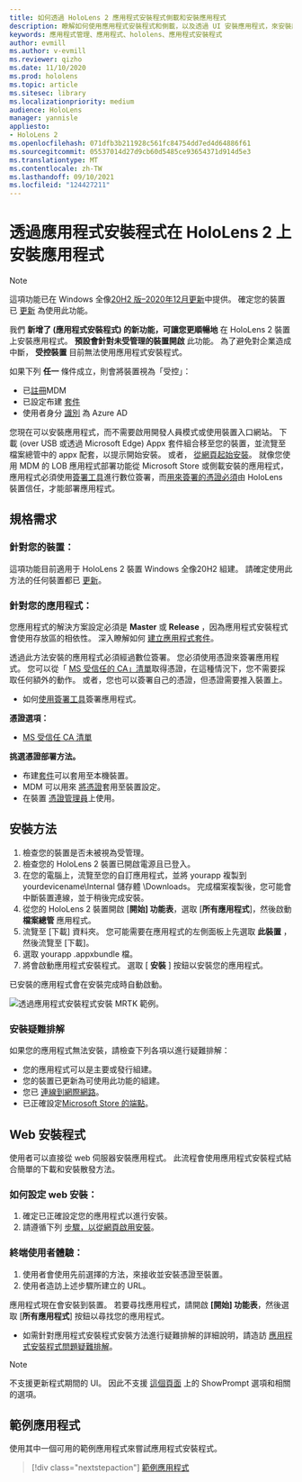 ```yaml
---
title: 如何透過 HoloLens 2 應用程式安裝程式側載和安裝應用程式
description: 瞭解如何使用應用程式安裝程式和側載，以及透過 UI 安裝應用程式，來安裝應用程式並對其進行疑難排解。
keywords: 應用程式管理、應用程式、hololens、應用程式安裝程式
author: evmill
ms.author: v-evmill
ms.reviewer: qizho
ms.date: 11/10/2020
ms.prod: hololens
ms.topic: article
ms.sitesec: library
ms.localizationpriority: medium
audience: HoloLens
manager: yannisle
appliesto:
- HoloLens 2
ms.openlocfilehash: 071dfb3b211928c561fc84754dd7ed4d64886f61
ms.sourcegitcommit: 05537014d27d9cb60d5485ce93654371d914d5e3
ms.translationtype: MT
ms.contentlocale: zh-TW
ms.lasthandoff: 09/10/2021
ms.locfileid: "124427211"
---
```

# <a name="install-apps-on-hololens-2-via-app-installer"></a>透過應用程式安裝程式在 HoloLens 2 上安裝應用程式

> [!NOTE]
> 這項功能已在 Windows 全像[20H2 版–2020年12月更新](hololens-release-notes.md)中提供。 確定您的裝置已 [更新](hololens-update-hololens.md) 為使用此功能。

我們 **新增了 (應用程式安裝程式) 的新功能，可讓您更順暢地** 在 HoloLens 2 裝置上安裝應用程式。 **預設會針對未受管理的裝置開啟** 此功能。 為了避免對企業造成中斷， **受控裝置** 目前無法使用應用程式安裝程式。  

如果下列 **任一** 條件成立，則會將裝置視為「受控」：

- 已[註冊](hololens-enroll-mdm.md)MDM
- 已設定布建 [套件](hololens-provisioning.md)
- 使用者身分 [識別](hololens-identity.md) 為 Azure AD

您現在可以安裝應用程式，而不需要啟用開發人員模式或使用裝置入口網站。  下載 (over USB 或透過 Microsoft Edge) Appx 套件組合移至您的裝置，並流覽至檔案總管中的 appx 配套，以提示開始安裝。  或者， [從網頁起始安裝](/windows/msix/app-installer/installing-windows10-apps-web)。 就像您使用 MDM 的 LOB 應用程式部署功能從 Microsoft Store 或側載安裝的應用程式，應用程式必須使用[簽署工具](/windows/win32/appxpkg/how-to-sign-a-package-using-signtool)進行數位簽署，而[用來簽署的憑證必須](/windows/win32/appxpkg/how-to-sign-a-package-using-signtool#security-considerations)由 HoloLens 裝置信任，才能部署應用程式。

## <a name="requirements"></a>規格需求

### <a name="for-your-devices"></a>針對您的裝置：

這項功能目前適用于 HoloLens 2 裝置 Windows 全像20H2 組建。 請確定使用此方法的任何裝置都已 [更新](hololens-update-hololens.md)。

### <a name="for-your-apps"></a>針對您的應用程式：

您應用程式的解決方案設定必須是 **Master** 或 **Release** ，因為應用程式安裝程式會使用存放區的相依性。 深入瞭解如何 [建立應用程式套件](/windows/msix/app-installer/create-appinstallerfile-vs)。

透過此方法安裝的應用程式必須經過數位簽署。 您必須使用憑證來簽署應用程式。 您可以從「 [MS 受信任的 CA」清單](https://ccadb-public.secure.force.com/microsoft/IncludedCACertificateReportForMSFT)取得憑證，在這種情況下，您不需要採取任何額外的動作。 或者，您也可以簽署自己的憑證，但憑證需要推入裝置上。

- 如何[使用簽署工具](/windows/win32/appxpkg/how-to-sign-a-package-using-signtool)簽署應用程式。

**憑證選項：**

- [MS 受信任 CA 清單](https://ccadb-public.secure.force.com/microsoft/IncludedCACertificateReportForMSFT)

**挑選憑證部署方法。**

- 布建[套件](hololens-provisioning.md)可以套用至本機裝置。
- MDM 可以用來 [將憑證](/mem/intune/protect/certificates-configure)套用至裝置設定。
- 在裝置 [憑證管理員](certificate-manager.md)上使用。

## <a name="installation-method"></a>安裝方法

1. 檢查您的裝置是否未被視為受管理。
1. 檢查您的 HoloLens 2 裝置已開啟電源且已登入。
1. 在您的電腦上，流覽至您的自訂應用程式，並將 yourapp 複製到 yourdevicename\Internal 儲存體 \Downloads。
    完成檔案複製後，您可能會中斷裝置連線，並于稍後完成安裝。
1. 從您的 HoloLens 2 裝置開啟 [**開始] 功能表**，選取 [**所有應用程式**]，然後啟動 **檔案總管** 應用程式。
1. 流覽至 [下載] 資料夾。 您可能需要在應用程式的左側面板上先選取 **此裝置** ，然後流覽至 [下載]。
1. 選取 yourapp .appxbundle 檔。
1. 將會啟動應用程式安裝程式。 選取 [ **安裝** ] 按鈕以安裝您的應用程式。

已安裝的應用程式會在安裝完成時自動啟動。

![透過應用程式安裝程式安裝 MRTK 範例。](images/hololens-app-installer-picture.jpg)

### <a name="troubleshooting-installs"></a>安裝疑難排解

如果您的應用程式無法安裝，請檢查下列各項以進行疑難排解：

- 您的應用程式可以是主要或發行組建。
- 您的裝置已更新為可使用此功能的組建。
- 您已 [連線到網際網路](hololens-network.md)。
- 已正確設定[Microsoft Store 的端點](hololens-offline.md)。  

## <a name="web-installer"></a>Web 安裝程式

使用者可以直接從 web 伺服器安裝應用程式。 此流程會使用應用程式安裝程式結合簡單的下載和安裝散發方法。

### <a name="how-to-set-up-web-install"></a>如何設定 web 安裝：

1. 確定已正確設定您的應用程式以進行安裝。
1. 請遵循下列 [步驟，以從網頁啟用安裝](/windows/msix/app-installer/installing-windows10-apps-web#how-to-enable-this-on-a-webpage)。

### <a name="end-user-experience"></a>終端使用者體驗：

1. 使用者會使用先前選擇的方法，來接收並安裝憑證至裝置。
1. 使用者造訪上述步驟所建立的 URL。

應用程式現在會安裝到裝置。 若要尋找應用程式，請開啟 **[開始] 功能表**，然後選取 [**所有應用程式**] 按鈕以尋找您的應用程式。

- 如需針對應用程式安裝程式安裝方法進行疑難排解的詳細說明，請造訪 [應用程式安裝程式問題疑難排解](/windows/msix/app-installer/troubleshoot-appinstaller-issues)。

> [!NOTE]
> 不支援更新程式期間的 UI。 因此不支援 [這個頁面](/windows/msix/app-installer/update-settings) 上的 ShowPrompt 選項和相關的選項。

## <a name="sample-apps"></a>範例應用程式

使用其中一個可用的範例應用程式來嘗試應用程式安裝程式。 
> [!div class="nextstepaction"]
> [範例應用程式](/windows/mixed-reality/develop/features-and-samples)
